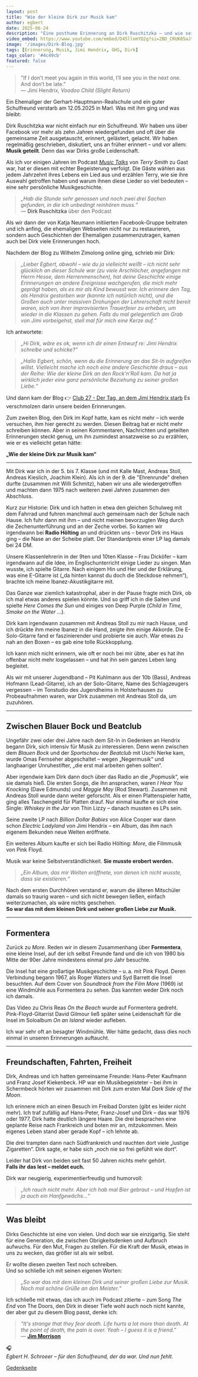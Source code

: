 ```yaml
---
layout: post
title: "Wie der kleine Dirk zur Musik kam"
author: egbert
date: 2025-06-24
description: "Eine posthume Erinnerung an Dirk Ruschitzka – und wie seine Liebe zur Musik begann"
video_embed: https://www.youtube.com/embed/D45llnmYQ2g?si=2BD_CRUK85aJtA5e
image: '/images/Dirk-Blog.jpg'
tags: [Erinnerung, Musik, Jimi Hendrix, GHS, Dirk]
tags_color: '#4c49cb'
featured: false
---
```


> "If I don’t meet you again in this world, I’ll see you in the next one. And don’t be late.”  
> — Jimi Hendrix, *Voodoo Child (Slight Return)*

Ein Ehemaliger der Gerhart-Hauptmann-Realschule und ein guter Schulfreund verstarb am 12.05.2025 in Marl. 
Was mit ihm ging und was bleibt:

Dirk Ruschitzka war nicht einfach nur ein Schulfreund. Wir haben uns über Facebook vor mehr als zehn Jahren wiedergefunden und oft über die gemeinsame Zeit ausgetauscht, erinnert, gelästert, gelacht. Wir haben regelmäßig geschrieben, diskutiert, uns an früher erinnert – und vor allem: **Musik geteilt**. Denn das war Dirks große Leidenschaft.

Als ich vor einigen Jahren im Podcast [*Music Talks*](https://www.musictalkspod.com/396031/episodes/3750155-episode-22-egbert-schroer-a-highway-star) von *Terry Smith* zu Gast war, hat er diesen mit echter Begeisterung verfolgt. Die Gäste wählen aus jedem Jahrzehnt ihres Lebens ein Lied aus und erzählen Terry, wie sie ihre Auswahl getroffen haben und warum ihnen diese Lieder so viel bedeuten – eine sehr persönliche Musikgeschichte.

> *„Hab die Stunde sehr genossen und noch zwei drei Sachen gefunden, in die ich unbedingt reinhören muss.“*  
> — **Dirk Ruschitzka** über den Podcast

Als wir dann der von Katja Neumann initiierten Facebook-Gruppe beitraten und ich anfing, die ehemaligen Webseiten nicht nur zu restaurieren, sondern auch Geschichten der Ehemaligen zusammenzutragen, kamen auch bei Dirk viele Erinnerungen hoch.

Nachdem der Blog zu Wilhelm Zimolong online ging, schrieb mir Dirk:

> *„Lieber Egbert, obwohl – wie du ja vielleicht weißt – ich nicht sehr glücklich an dieser Schule war (zu viele Arschlöcher, angefangen mit Herrn Hesse, dem Herrenmenschen), hat deine Geschichte einige Erinnerungen an andere Ereignisse wachgerufen, die mich mehr geprägt haben, als es mir als Kind bewusst war. Ich erinnere den Tag, als Hendrix gestorben war (kannte ich natürlich nicht), und die Großen auch unter massiven Drohungen der Lehrerschaft nicht bereit waren, sich von ihrer improvisierten Trauerfeier zu erheben, um wieder in die Klassen zu gehen. Falls du mal gelegentlich am Grab von Jimi vorbeigehst, stell mal für mich eine Kerze auf.“*

Ich antwortete:

> *„Hi Dirk, wäre es ok, wenn ich dir einen Entwurf re: Jimi Hendrix schreibe und schicke?“*

> *„Hallo Egbert, schön, wenn du die Erinnerung an das Sit-In aufgreifen willst. Vielleicht mache ich noch eine andere Geschichte draus – aus der Reihe: Wie der kleine Dirk an den Rock’n’Roll kam. Da hat ja wirklich jeder eine ganz persönliche Beziehung zu seiner großen Liebe.“*

Und dann kam der Blog 👉 [Club 27 - Der Tag, an dem Jimi Hendrix starb](https://ghs.myvortexcloud.com/blog/jimi)
Es verschmolzen darin unsere beiden Erinnerungen.

Zum zweiten Blog, den Dirk im Kopf hatte, kam es nicht mehr – ich werde versuchen, ihm hier gerecht zu werden. Diesen Beitrag hat er nicht mehr schreiben können. Aber in seinen Kommentaren, Nachrichten und geteilten Erinnerungen steckt genug, um ihn zumindest ansatzweise so zu erzählen, wie er es vielleicht getan hätte:

**„Wie der kleine Dirk zur Musik kam“**

---

Mit Dirk war ich in der 5. bis 7. Klasse (und mit Kalle Mast, Andreas Stoll, Andreas Kieslich, Joachim Klein). Als ich in der 9. die "Ehrenrunde" drehen durfte (zusammen mit Willi Schmitz), haben wir uns alle wiedergetroffen und machten dann 1975 nach weiteren zwei Jahren zusammen den Abschluss.

Kurz zur Historie: Dirk und ich hatten in etwa den gleichen Schulweg mit dem Fahrrad und fuhren manchmal auch gemeinsam nach der Schule nach Hause. Ich fuhr dann mit ihm – und nicht meinen bevorzugten Weg durch die Zechenunterführung und an der Zeche vorbei. So kamen wir irgendwann bei **Radio Hölting** an und drückten uns – bevor Dirk ins Haus ging – die Nase an der Scheibe platt. Der Standardpreis einer LP lag damals bei 24 DM.

Unsere Klassenlehrerin in der 9ten und 10ten Klasse – Frau Dicköfer – kam irgendwann auf die Idee, im Englischunterricht einige Lieder zu singen. Man wusste, ich spielte Gitarre. Nach einigem Hin und Her und der Erklärung, was eine E-Gitarre ist („da hinten kannst du doch die Steckdose nehmen“), brachte ich meine Ibanez-Akustikgitarre mit.

Das Ganze war ziemlich katastrophal, aber in der Pause fragte mich Dirk, ob ich mal etwas anderes spielen könnte. Und so griff ich in die Saiten und spielte *Here Comes the Sun* und einiges von Deep Purple (*Child in Time*, *Smoke on the Water* ...).

Dirk kam irgendwann zusammen mit Andreas Stoll zu mir nach Hause, und ich drückte ihm meine Ibanez in die Hand, zeigte ihm einige Akkorde. Die E-Solo-Gitarre fand er faszinierender und probierte sie auch. War etwas zu nah an den Boxen – es gab eine tolle Rückkopplung.

Ich kann mich nicht erinnern, wie oft er noch bei mir übte, aber es hat ihn offenbar nicht mehr losgelassen – und hat ihn sein ganzes Leben lang begleitet.

Als wir mit unserer Jugendband – Pit Kuhlmann aus der 10b (Bass), Andreas Hofmann (Lead-Gitarre), ich an der Solo-Gitarre, Name des Schlagzeugers vergessen – im Tonstudio des Jugendheims in Holsterhausen zu Probeaufnahmen waren, war Dirk zusammen mit Andreas Stoll da, um zuzuhören.

---

## Zwischen Blauer Bock und Beatclub

Ungefähr zwei oder drei Jahre nach dem Sit-In in Gedenken an Hendrix begann Dirk, sich intensiv für Musik zu interessieren. Denn wenn zwischen dem *Blauen Bock* und der *Sportschau* der *Beatclub* mit Uschi Nerke kam, wurde Omas Fernseher abgeschaltet – wegen „Negermusik“ und langhaariger Unruhestifter, „die erst mal arbeiten gehen sollten“.

Aber irgendwie kam Dirk dann doch über das Radio an die „Popmusik“, wie sie damals hieß. Die ersten Songs, die ihn ansprachen, waren *I Hear You Knocking* (Dave Edmunds) und *Maggie May* (Rod Stewart). Zusammen mit Andreas Stoll wurde dann weiter geforscht. Als er einen Plattenspieler hatte, ging alles Taschengeld für Platten drauf. Nur einmal kaufte er sich eine Single: *Whiskey in the Jar* von Thin Lizzy – danach mussten es LPs sein.

Seine zweite LP nach *Billion Dollar Babies* von Alice Cooper war dann schon *Electric Ladyland* von Jimi Hendrix – ein Album, das ihm nach eigenem Bekunden neue Welten eröffnete.

Ein weiteres Album kaufte er sich bei Radio Hölting: *More*, die Filmmusik von Pink Floyd.

Musik war keine Selbstverständlichkeit. **Sie musste erobert werden.**

> *„Ein Album, das mir Welten eröffnete, von denen ich nicht wusste, dass sie existieren.“*

Nach dem ersten Durchhören verstand er, warum die älteren Mitschüler damals so traurig waren – und sich nicht bewegen ließen, einfach weiterzumachen, als wäre nichts geschehen.  
**So war das mit dem kleinen Dirk und seiner großen Liebe zur Musik.**

---

## Formentera

Zurück zu *More*. Reden wir in diesem Zusammenhang über **Formentera**, eine kleine Insel, auf der ich selbst Freunde fand und die ich von 1980 bis Mitte der 90er Jahre mindestens einmal pro Jahr besuchte.

Die Insel hat eine großartige Musikgeschichte – u. a. mit Pink Floyd. Deren Verbindung begann 1967, als Roger Waters und Syd Barrett die Insel besuchten. Auf dem Cover von *Soundtrack from the Film More* (1969) ist eine Windmühle aus Formentera zu sehen. Das kannten weder Dirk noch ich damals.

Das Video zu Chris Reas *On the Beach* wurde auf Formentera gedreht. Pink-Floyd-Gitarrist David Gilmour ließ später seine Leidenschaft für die Insel im Soloalbum *On an Island* wieder aufleben.

Ich war sehr oft an besagter Windmühle. Wer hätte gedacht, dass dies noch einmal in unseren Erinnerungen auftaucht.

---

## Freundschaften, Fahrten, Freiheit

Dirk, Andreas und ich hatten gemeinsame Freunde: Hans-Peter Kaufmann und Franz Josef Kiekenbeck. HP war ein Musikbegeisteter – bei ihm in Schermbeck hörten wir zusammen mit Dirk zum ersten Mal *Dark Side of the Moon*.

Ich erinnere mich an einen Besuch im Freibad Dorsten (gibt es leider nicht mehr). Ich traf zufällig auf Hans-Peter, Franz-Josef und Dirk – das war 1976 oder 1977, Dirk hatte deutlich längere Haare. Die drei besprachen eine geplante Reise nach Frankreich und boten mir an, mitzukommen. Mein eigenes Leben stand aber gerade Kopf – ich lehnte ab.

Die drei trampten dann nach Südfrankreich und rauchten dort viele „lustige Zigaretten“. Dirk sagte, er habe sich „noch nie so frei gefühlt wie dort“.

Leider hat Dirk von beiden seit fast 50 Jahren nichts mehr gehört.  
**Falls ihr das lest – meldet euch.**

Dirk war neugierig, experimentierfreudig und humorvoll:

> *„Ich rauch nicht mehr. Aber ich hab mal Bier gebraut – und Hopfen ist ja auch ein Hanfgewächs...“*

---

## Was bleibt

Dirks Geschichte ist eine von vielen. Und doch war sie einzigartig. Sie steht für eine Generation, die zwischen Obrigkeitsdenken und Aufbruch aufwuchs. Für den Mut, Fragen zu stellen. Für die Kraft der Musik, etwas in uns zu wecken, das größer ist als wir selbst.

Er wollte diesen zweiten Text noch schreiben.  
Und so schließe ich mit seinen eigenen Worten:

> *„So war das mit dem kleinen Dirk und seiner großen Liebe zur Musik. Noch mal schöne Grüße an den Meister.“*

Ich schließe mit etwas, das ich auch im Podcast zitierte – zum Song *The End* von The Doors, den Dirk in dieser Tiefe wohl auch noch nicht kannte, der aber gut zu diesem Blog passt, denke ich:

> *“It's strange that they fear death. Life hurts a lot more than death. At the point of death, the pain is over. Yeah – I guess it is a friend.”*  
> — [**Jim Morrison**](https://www.youtube.com/watch?v=CIrvSJwwJUE)

🎧  
*Egbert H. Schroeer – für den Schulfreund, der da war. Und nun fehlt.*

[Gedenkseite](https://passmann.gemeinsam-trauern.net/Begleiten/dirk-ruschitzka)
